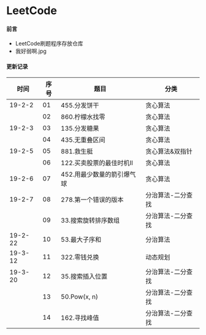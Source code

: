 # LeetCode

#### 前言
- LeetCode刷题程序存放仓库
- 我好弱啊.jpg

#### 更新记录

|时间|序号|题目|分类|
|------|------|------|------|
|19-2-2| 01| 455.分发饼干| 贪心算法|
||02|860.柠檬水找零|贪心算法|
|19-2-3|03|135.分发糖果|贪心算法|
||04|435.无重叠区间|贪心算法|
|19-2-5|05|881.救生艇|贪心算法&双指针|
||06|122.买卖股票的最佳时机II|贪心算法|
|19-2-6|07|452.用最少数量的箭引爆气球|贪心算法|
|19-2-7|08|278.第一个错误的版本|分治算法-二分查找|
||09|33.搜索旋转排序数组|分治算法-二分查找|
|19-2-22|10|53.最大子序和|分治算法|
|19-3-12|11|322.零钱兑换|动态规划|
|19-3-20|12|35.搜索插入位置|分治算法-二分查找|
||13|50.Pow(x, n)|分治算法-二分查找|
||14|162.寻找峰值|分治算法-二分查找|